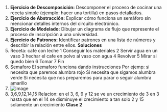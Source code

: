 1. **Ejercicio de Descomposición:** Descomponer el proceso de cocinar una receta simple (ejemplo: hacer una tortilla) en pasos detallados.
2. **Ejercicio de Abstracción:** Explicar cómo funciona un semáforo sin mencionar detalles internos del circuito electrónico.
3. **Ejercicio de Modelado:** Dibujar un diagrama de flujo que represente el proceso de inscripción a una universidad.
4. **Ejercicio de Patrones:** Identificar patrones en una lista de números y describir la relación entre ellos.
**Soluciones**
1. Receta: cafe con leche
1 Conseguir los materiales
2 Servir agua en un vaso
3 hechar el cafe en polvo al vaso con agua
4 Revolver
5 Mirar si quedo bien
6 Tomar
7 Fin
2. Semaforo
El semaforo funciona dando instrucciones
Por ejemp: si necesita que paremos alumbra rojo
Si necesita que sigamos alumbra verde
Si necesita que nos preparemos para parar o seguir alumbra amarillo
3. ![image](https://github.com/user-attachments/assets/54d7543c-d25f-4542-837e-87901bb3c65a)
4. 3,6,9,12,14,15
   Relacion: en el 3, 6, 9 y 12 se ve un crecimiento de 3 en 3
   hasta que en el 14 se disminuye el crecimiento a tan solo 2
   y 15 solamente un crecimiento
   **Clase 2**
